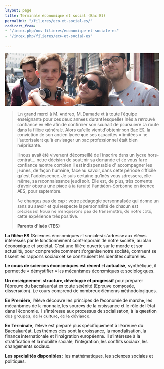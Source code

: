 ```yaml
---
layout: page
title: Terminale économique et social (Bac ES)
permalink: "/filieres/eco-et-social-es/"
redirect_from:
- "/index.php/nos-filieres/economique-et-sociale-es"
- "/index.php/filieres/eco-et-social-es"

---
```

![Économique et social - École Saint John Perse](/images/groupe-eco-social.jpg)

> Un grand merci à M. Andreo, M. Damade et à toute l'équipe enseignante pour ces deux années durant lesquelles Inès a retrouvé confiance en elle afin de confirmer son souhait de poursuivre sa route dans la filière générale. Alors qu'elle vient d'obtenir son Bac ES, la conviction de son ancien lycée que ses capacités « limitées » ne l'autorisaient qu'à envisager un bac professionnel était bien méprisante.
>
> Il nous avait été vivement déconseillé de l'inscrire dans un lycée hors-contrat... notre décision de soutenir sa demande et de vous faire confiance montre combien il est indispensable d' accompagner les jeunes, de façon humaine, face au savoir, dans cette période difficile qu'est l'adolescence. Je suis certaine qu'Inès vous adressera, elle-même, sa reconnaissance jeudi soir. Elle est, de plus, très contente d'avoir obtenu une place à la faculté Panthéon-Sorbonne en licence AES, pour septembre.
>
> Ne changez pas de cap : votre pédagogie personnalisée qui donne un sens au savoir et qui respecte la personnalité de chacun est précieuse! Nous ne manquerons pas de transmettre, de notre côté, cette expérience très positive.
>
> **Parents d'Inès (TES)**

**La filière ES** (Sciences économiques et sociales) s'adresse aux élèves intéressés par le fonctionnement contemporain de notre société, au plan économique et sociétal. C’est une filière ouverte sur le monde et son actualité, pour comprendre comment s’organise notre société, comment se tissent les rapports sociaux et se construisent les identités culturelles.

**Le cours de sciences économiques est récent et actualisé,** synthétique, il permet de « démystifier » les mécanismes économiques et sociologiques.

**Un enseignement structuré, développé et progressif** pour préparer l’épreuve du baccalauréat en toute sérénité (Epreuve composée, dissertation). Le cours comprend de nombreux éléments méthodologiques.

**En Première**, l’élève découvre les principes de l’économie de marché, les mécanismes de la monnaie, les sources de la croissance et le rôle de l’état dans l’économie. Il s’intéresse aux processus de socialisation, à la question des groupes, de la culture, de la déviance.

**En Terminale**, l’élève est préparé plus spécifiquement à l’épreuve du Baccalauréat. Les thèmes clés sont la croissance, la mondialisation, la finance internationale et l’intégration européenne. Il s’intéresse à la stratification et la mobilité sociale, l’intégration, les conflits sociaux, les changements sociaux.

**Les spécialités disponibles :** les mathématiques, les sciences sociales et politiques.